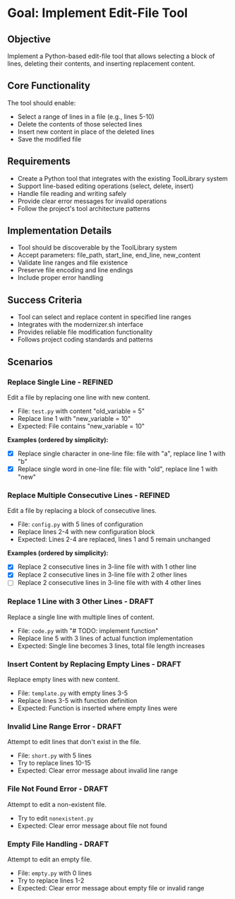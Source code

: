 # Goal: Implement Edit-File Tool

## Objective
Implement a Python-based edit-file tool that allows selecting a block of lines, deleting their contents, and inserting replacement content.

## Core Functionality
The tool should enable:
- Select a range of lines in a file (e.g., lines 5-10)
- Delete the contents of those selected lines
- Insert new content in place of the deleted lines
- Save the modified file

## Requirements
- Create a Python tool that integrates with the existing ToolLibrary system
- Support line-based editing operations (select, delete, insert)
- Handle file reading and writing safely
- Provide clear error messages for invalid operations
- Follow the project's tool architecture patterns

## Implementation Details
- Tool should be discoverable by the ToolLibrary system
- Accept parameters: file_path, start_line, end_line, new_content
- Validate line ranges and file existence
- Preserve file encoding and line endings
- Include proper error handling

## Success Criteria
- Tool can select and replace content in specified line ranges
- Integrates with the modernizer.sh interface
- Provides reliable file modification functionality
- Follows project coding standards and patterns

## Scenarios

### Replace Single Line - REFINED
Edit a file by replacing one line with new content.
- File: `test.py` with content "old_variable = 5"
- Replace line 1 with "new_variable = 10"
- Expected: File contains "new_variable = 10"

**Examples (ordered by simplicity):**
- [x] Replace single character in one-line file: file with "a", replace line 1 with "b"
- [x] Replace single word in one-line file: file with "old", replace line 1 with "new"

### Replace Multiple Consecutive Lines - REFINED
Edit a file by replacing a block of consecutive lines.
- File: `config.py` with 5 lines of configuration
- Replace lines 2-4 with new configuration block
- Expected: Lines 2-4 are replaced, lines 1 and 5 remain unchanged

**Examples (ordered by simplicity):**
- [x] Replace 2 consecutive lines in 3-line file with with 1 other line
- [x] Replace 2 consecutive lines in 3-line file with 2 other lines
- [ ] Replace 2 consecutive lines in 3-line file with with 4 other lines

### Replace 1 Line with 3 Other Lines - DRAFT
Replace a single line with multiple lines of content.
- File: `code.py` with "# TODO: implement function"
- Replace line 5 with 3 lines of actual function implementation
- Expected: Single line becomes 3 lines, total file length increases

### Insert Content by Replacing Empty Lines - DRAFT
Replace empty lines with new content.
- File: `template.py` with empty lines 3-5
- Replace lines 3-5 with function definition
- Expected: Function is inserted where empty lines were

### Invalid Line Range Error - DRAFT
Attempt to edit lines that don't exist in the file.
- File: `short.py` with 5 lines
- Try to replace lines 10-15
- Expected: Clear error message about invalid line range

### File Not Found Error - DRAFT
Attempt to edit a non-existent file.
- Try to edit `nonexistent.py`
- Expected: Clear error message about file not found

### Empty File Handling - DRAFT
Attempt to edit an empty file.
- File: `empty.py` with 0 lines
- Try to replace lines 1-2
- Expected: Clear error message about empty file or invalid range